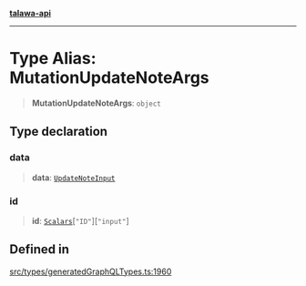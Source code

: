 [**talawa-api**](../../../README.md)

***

# Type Alias: MutationUpdateNoteArgs

> **MutationUpdateNoteArgs**: `object`

## Type declaration

### data

> **data**: [`UpdateNoteInput`](UpdateNoteInput.md)

### id

> **id**: [`Scalars`](Scalars.md)\[`"ID"`\]\[`"input"`\]

## Defined in

[src/types/generatedGraphQLTypes.ts:1960](https://github.com/Suyash878/talawa-api/blob/e4413cec641a837926071678fed3c7f67234e31e/src/types/generatedGraphQLTypes.ts#L1960)
